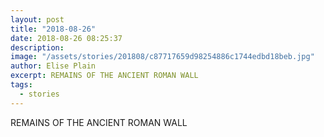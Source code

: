 ```yaml
---
layout: post
title: "2018-08-26"
date: 2018-08-26 08:25:37
description: 
image: "/assets/stories/201808/c87717659d98254886c1744edbd18beb.jpg"
author: Elise Plain
excerpt: REMAINS OF THE ANCIENT ROMAN WALL
tags: 
  - stories
---
```


REMAINS OF THE ANCIENT ROMAN WALL
<p></p>
